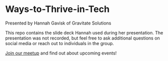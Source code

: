 # Ways-to-Thrive-in-Tech

Presented by Hannah Gavisk of Gravitate Solutions


This repo contains the slide deck Hannah used during her presentation.  The presentation was not recorded, but feel free to ask additional questions on social media or reach out to individuals in the group.

[Join our meetup](http://www.meetup.com/sgfdotnet) and find out about upcoming events!
